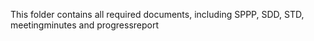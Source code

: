 This folder contains all required documents, including SPPP, SDD, STD, meetingminutes and progressreport
